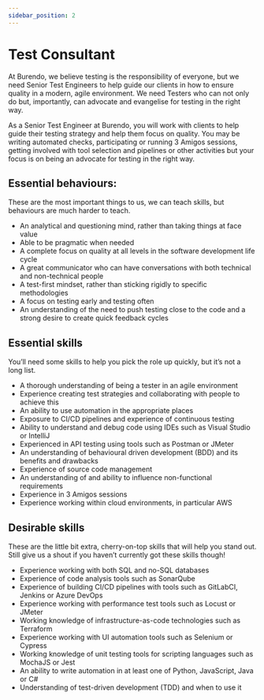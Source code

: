 ```yaml
---
sidebar_position: 2
---
```

# Test Consultant

At Burendo, we believe testing is the responsibility of everyone, but we need Senior Test Engineers to help guide our clients in how to ensure quality in a modern, agile environment. We need Testers who can not only do but, importantly, can advocate and evangelise for testing in the right way.

As a Senior Test Engineer at Burendo, you will work with clients to help guide their testing strategy and help them focus on quality. You may be writing automated checks, participating or running 3 Amigos sessions, getting involved with tool selection and pipelines or other activities but your focus is on being an advocate for testing in the right way.

## Essential behaviours:

These are the most important things to us, we can teach skills, but behaviours are much harder to teach.

- An analytical and questioning mind, rather than taking things at face value
- Able to be pragmatic when needed
- A complete focus on quality at all levels in the software development life cycle
- A great communicator who can have conversations with both technical and non-technical people
- A test-first mindset, rather than sticking rigidly to specific methodologies
- A focus on testing early and testing often
- An understanding of the need to push testing close to the code and a strong desire to create quick feedback cycles

## Essential skills

You’ll need some skills to help you pick the role up quickly, but it’s not a long list.

- A thorough understanding of being a tester in an agile environment
- Experience creating test strategies and collaborating with people to achieve this
- An ability to use automation in the appropriate places
- Exposure to CI/CD pipelines and experience of continuous testing
- Ability to understand and debug code using IDEs such as Visual Studio or IntelliJ
- Experienced in API testing using tools such as Postman or JMeter
- An understanding of behavioural driven development (BDD) and its benefits and drawbacks
- Experience of source code management
- An understanding of and ability to influence non-functional requirements
- Experience in 3 Amigos sessions
- Experience working within cloud environments, in particular AWS

## Desirable skills

These are the little bit extra, cherry-on-top skills that will help you stand out. Still give us a shout if you haven’t currently got these skills though!

- Experience working with both SQL and no-SQL databases
- Experience of code analysis tools such as SonarQube
- Experience of building CI/CD pipelines with tools such as GitLabCI, Jenkins or Azure DevOps
- Experience working with performance test tools such as Locust or JMeter
- Working knowledge of infrastructure-as-code technologies such as Terraform
- Experience working with UI automation tools such as Selenium or Cypress
- Working knowledge of unit testing tools for scripting languages such as MochaJS or Jest
- An ability to write automation in at least one of Python, JavaScript, Java or C#
- Understanding of test-driven development (TDD) and when to use it
